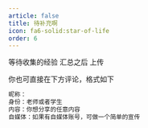 ```yaml
---
article: false
title: 待补充啊
icon: fa6-solid:star-of-life
order: 6
---
```


等待收集的经验 汇总之后 上传

你也可直接在下方评论，格式如下

```md
昵称：
身份：老师或者学生
内容：你想分享的任意内容
自媒体：如果有自媒体账号，可做一个简单的宣传
```
